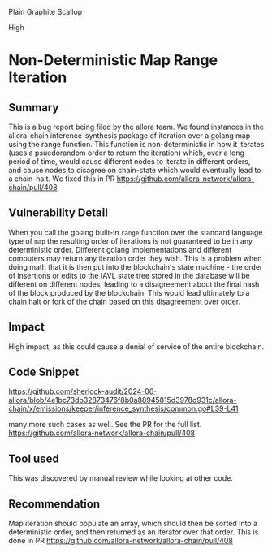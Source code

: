 Plain Graphite Scallop

High

# Non-Deterministic Map Range Iteration

## Summary

This is a bug report being filed by the allora team. We found instances in the allora-chain inference-synthesis package of iteration over a golang map using the range function. This function is non-deterministic in how it iterates (uses a psuedorandom order to return the iteration) which, over a long period of time, would cause different nodes to iterate in different orders, and cause nodes to disagree on chain-state which would eventually lead to a chain-halt. We fixed this in PR https://github.com/allora-network/allora-chain/pull/408

## Vulnerability Detail

When you call the golang built-in `range` function over the standard language type of `map` the resulting order of iterations is not guaranteed to be in any deterministic order. Different golang implementations and different computers may return any iteration order they wish. This is a problem when doing math that it is then put into the blockchain's state machine - the order of insertions or edits to the IAVL state tree stored in the database will be different on different nodes, leading to a disagreement about the final hash of the block produced by the blockchain. This would lead ultimately to a chain halt or fork of the chain based on this disagreement over order. 

## Impact

High impact, as this could cause a denial of service of the entire blockchain.

## Code Snippet
https://github.com/sherlock-audit/2024-06-allora/blob/4e1bc73db32873476f8b0a88945815d3978d931c/allora-chain/x/emissions/keeper/inference_synthesis/common.go#L39-L41

many more such cases as well. See the PR for the full list. https://github.com/allora-network/allora-chain/pull/408

## Tool used

This was discovered by manual review while looking at other code.

## Recommendation

Map iteration should populate an array, which should then be sorted into a deterministic order, and then returned as an iterator over that order. This is done in PR https://github.com/allora-network/allora-chain/pull/408
